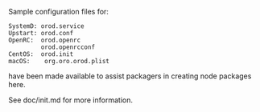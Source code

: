 Sample configuration files for:
```
SystemD: orod.service
Upstart: orod.conf
OpenRC:  orod.openrc
         orod.openrcconf
CentOS:  orod.init
macOS:    org.oro.orod.plist
```
have been made available to assist packagers in creating node packages here.

See doc/init.md for more information.
